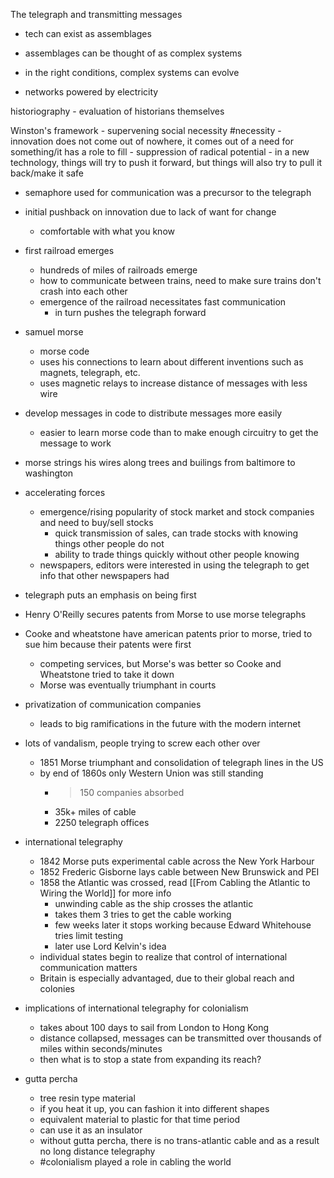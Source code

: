The telegraph and transmitting messages

- tech can exist as assemblages
- assemblages can be thought of as complex systems
- in the right conditions, complex systems can evolve

- networks powered by electricity

historiography
	- evaluation of historians themselves

Winston's framework
	- supervening social necessity #necessity 
	- innovation does not come out of nowhere, it comes out of a need for something/it has a role to fill
	- suppression of radical potential
		- in a new technology, things will try to push it forward, but things will also try to pull it back/make it safe
- semaphore used for communication was a precursor to the telegraph
- initial pushback on innovation due to lack of want for change
	- comfortable with what you know
- first railroad emerges
	- hundreds of miles of railroads emerge
	- how to communicate between trains, need to make sure trains don't crash into each other
	- emergence of the railroad necessitates fast communication
		- in turn pushes the telegraph forward
- samuel morse
	- morse code
	- uses his connections to learn about different inventions such as magnets, telegraph, etc.
	- uses magnetic relays to increase distance of messages with less wire
- develop messages in code to distribute messages more easily
	- easier to learn morse code than to make enough circuitry to get the message to work
- morse strings his wires along trees and builings from baltimore to washington

- accelerating forces
	- emergence/rising popularity of stock market and stock companies and need to buy/sell stocks
		- quick transmission of sales, can trade stocks with knowing things other people do not
		- ability to trade things quickly without other people knowing
	- newspapers, editors were interested in using the telegraph to get info that other newspapers had
- telegraph puts an emphasis on being first
- Henry O'Reilly secures patents from Morse to use morse telegraphs
- Cooke and wheatstone have american patents prior to morse, tried to sue him because their patents were first
	- competing services, but Morse's was better so Cooke and Wheatstone tried to take it down
	- Morse was eventually triumphant in courts
- privatization of communication companies
	- leads to big ramifications in the future with the modern internet

- lots of vandalism, people trying to screw each other over
	- 1851 Morse triumphant and consolidation of telegraph lines in the US
	- by end of 1860s only Western Union was still standing
		- >150 companies absorbed
		- 35k+ miles of cable
		- 2250 telegraph offices
- international telegraphy
	- 1842 Morse puts experimental cable across the New York Harbour
	- 1852 Frederic Gisborne lays cable between New Brunswick and PEI
	- 1858 the Atlantic was crossed, read [[From Cabling the Atlantic to Wiring the World]] for more info
		- unwinding cable as the ship crosses the atlantic
		- takes them 3 tries to get the cable working
		- few weeks later it stops working because Edward Whitehouse tries limit testing
		- later use Lord Kelvin's idea
	- individual states begin to realize that control of international communication matters
	- Britain is especially advantaged, due to their global reach and colonies
- implications of international telegraphy for colonialism
	- takes about 100 days to sail from London to Hong Kong
	- distance collapsed, messages can be transmitted over thousands of miles within seconds/minutes
	- then what is to stop a state from expanding its reach?
- gutta percha
	- tree resin type material
	- if you heat it up, you can fashion it into different shapes
	- equivalent material to plastic for that time period
	- can use it as an insulator
	- without gutta percha, there is no trans-atlantic cable and as a result no long distance telegraphy
	- #colonialism played a role in cabling the world
